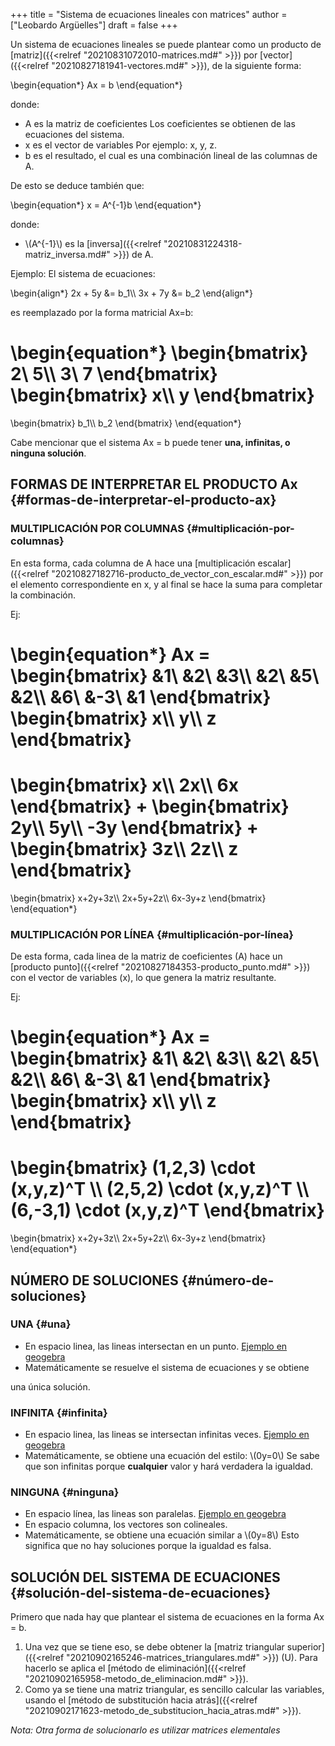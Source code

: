 +++
title = "Sistema de ecuaciones lineales con matrices"
author = ["Leobardo Argüelles"]
draft = false
+++

Un sistema de ecuaciones lineales se puede plantear como un producto
de [matriz]({{<relref "20210831072010-matrices.md#" >}}) por [vector]({{<relref "20210827181941-vectores.md#" >}}), de la siguiente forma:

\begin{equation\*}
Ax = b
\end{equation\*}

donde:

-   A es la matriz de coeficientes
    Los coeficientes se obtienen de las ecuaciones del sistema.
-   x es el vector de variables
    Por ejemplo: x, y, z.
-   b es el resultado, el cual es una combinación lineal de las columnas de A.

De esto se deduce también que:

\begin{equation\*}
x = A^{-1}b
\end{equation\*}

donde:

-   \\(A^{-1}\\) es la [inversa]({{<relref "20210831224318-matriz_inversa.md#" >}}) de A.

Ejemplo:
El sistema de ecuaciones:

\begin{align\*}
2x + 5y &= b\_1\\\\
3x + 7y &= b\_2
\end{align\*}

es reemplazado por la forma matricial Ax=b:

\begin{equation\*}
\begin{bmatrix}
2\ 5\\\\
3\ 7
\end{bmatrix}
\begin{bmatrix}
x\\\ y
\end{bmatrix}
=
\begin{bmatrix}
b\_1\\\ b\_2
\end{bmatrix}
\end{equation\*}

Cabe mencionar que el sistema Ax = b puede tener **una, infinitas, o ninguna solución**.


## FORMAS DE INTERPRETAR EL PRODUCTO Ax {#formas-de-interpretar-el-producto-ax}


### MULTIPLICACIÓN POR COLUMNAS {#multiplicación-por-columnas}

En esta forma, cada columna de A hace una [multiplicación escalar]({{<relref "20210827182716-producto_de_vector_con_escalar.md#" >}})
por el elemento correspondiente en x, y al final se hace la suma para completar la combinación.

Ej:

\begin{equation\*}
Ax =
\begin{bmatrix}
&1\ &2\ &3\\\\
&2\ &5\ &2\\\\
&6\ &-3\ &1
\end{bmatrix}
\begin{bmatrix}
x\\\ y\\\ z
\end{bmatrix}
=
\begin{bmatrix}
x\\\ 2x\\\ 6x
\end{bmatrix}
+
\begin{bmatrix}
2y\\\ 5y\\\ -3y
\end{bmatrix}
+
\begin{bmatrix}
3z\\\ 2z\\\ z
\end{bmatrix}
=
\begin{bmatrix}
x+2y+3z\\\\
2x+5y+2z\\\\
6x-3y+z
\end{bmatrix}
\end{equation\*}


### MULTIPLICACIÓN POR LÍNEA {#multiplicación-por-línea}

De esta forma, cada linea de la matriz de coeficientes (A) hace un
[producto punto]({{<relref "20210827184353-producto_punto.md#" >}}) con el vector de variables (x), lo que genera la matriz
resultante.

Ej:

\begin{equation\*}
Ax =
\begin{bmatrix}
&1\ &2\ &3\\\\
&2\ &5\ &2\\\\
&6\ &-3\ &1
\end{bmatrix}
\begin{bmatrix}
x\\\ y\\\ z
\end{bmatrix}
=
\begin{bmatrix}
(1,2,3) \cdot (x,y,z)^T \\\\
(2,5,2) \cdot (x,y,z)^T \\\\
(6,-3,1) \cdot (x,y,z)^T
\end{bmatrix}
=
\begin{bmatrix}
x+2y+3z\\\\
2x+5y+2z\\\\
6x-3y+z
\end{bmatrix}
\end{equation\*}


## NÚMERO DE SOLUCIONES {#número-de-soluciones}


### UNA {#una}

-   En espacio linea, las lineas intersectan en un punto.
    [Ejemplo en geogebra](https://www.geogebra.org/calculator/dgmbm6cu)
-   Matemáticamente se resuelve el sistema de ecuaciones y se obtiene

una única solución.


### INFINITA {#infinita}

-   En espacio linea, las lineas se intersectan infinitas veces.
    [Ejemplo en geogebra](https://www.geogebra.com/calculator/jjqs63tu)
-   Matemáticamente, se obtiene una ecuación del estilo: \\(0y=0\\)
    Se sabe que son infinitas porque **cualquier** valor y hará verdadera la igualdad.


### NINGUNA {#ninguna}

-   En espacio línea, las lineas son paralelas.
    [Ejemplo en geogebra](https://www.geogebra.org/calculator/w63pxdg2)
-   En espacio columna, los vectores son colineales.
-   Matemáticamente, se obtiene una ecuación similar a \\(0y=8\\)
    Esto significa que no hay soluciones porque la igualdad es falsa.


## SOLUCIÓN DEL SISTEMA DE ECUACIONES {#solución-del-sistema-de-ecuaciones}

Primero que nada hay que plantear el sistema de ecuaciones en la forma
Ax = b.

1.  Una vez que se tiene eso, se debe obtener la [matriz triangular superior]({{<relref "20210902165246-matrices_triangulares.md#" >}}) (U).
    Para hacerlo se aplica el [método de eliminación]({{<relref "20210902165958-metodo_de_eliminacion.md#" >}}).
2.  Como ya se tiene una matriz triangular, es sencillo calcular las variables, usando el [método de substitución hacia atrás]({{<relref "20210902171623-metodo_de_substitucion_hacia_atras.md#" >}}).

_Nota: Otra forma de solucionarlo es utilizar matrices elementales_
